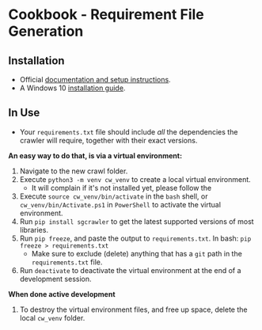 # Cookbook - Requirement File Generation

## Installation
* Official [documentation and setup instructions](https://docs.python.org/3/library/venv.html).
* A Windows 10 [installation guide](https://www.liquidweb.com/kb/how-to-setup-a-python-virtual-environment-on-windows-10/).

## In Use
* Your `requirements.txt` file should include _all_ the dependencies the crawler will require, together with their exact 
versions.

**An easy way to do that, is via a virtual environment:**
1. Navigate to the new crawl folder.
1. Execute `python3 -m venv cw_venv` to create a local virtual environment.
      * It will complain if it's not installed yet, please follow the
1. Execute `source cw_venv/bin/activate` in the `bash` shell, or `cw_venv/bin/Activate.ps1` in `PowerShell` to activate the 
   virtual environment.
1. Run `pip install sgcrawler` to get the latest supported versions of most libraries.
1. Run `pip freeze`, and paste the output to `requirements.txt`. In bash: `pip freeze > requirements.txt`
   * Make sure to exclude (delete) anything that has a `git` path in the `requirements.txt` file.
1. Run `deactivate` to deactivate the virtual environment at the end of a development session.   

**When done active development**
1. To destroy the virtual environment files, and free up space, delete the local `cw_venv` folder.
